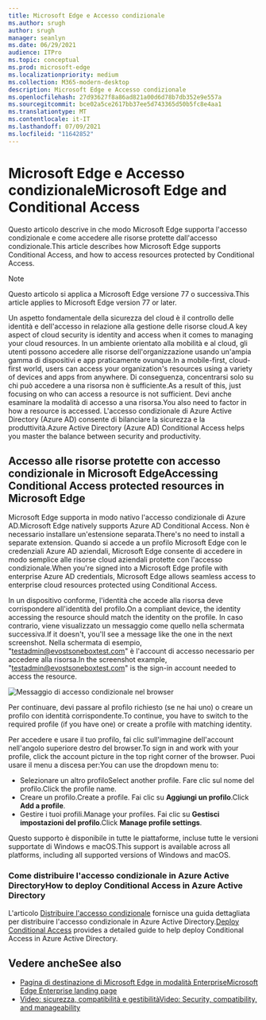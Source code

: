 ```yaml
---
title: Microsoft Edge e Accesso condizionale
ms.author: srugh
author: srugh
manager: seanlyn
ms.date: 06/29/2021
audience: ITPro
ms.topic: conceptual
ms.prod: microsoft-edge
ms.localizationpriority: medium
ms.collection: M365-modern-desktop
description: Microsoft Edge e Accesso condizionale
ms.openlocfilehash: 27d93627f8a86ad821a00d6d78b7db352e9e557a
ms.sourcegitcommit: bce02a5ce2617bb37ee5d743365d50b5fc8e4aa1
ms.translationtype: MT
ms.contentlocale: it-IT
ms.lasthandoff: 07/09/2021
ms.locfileid: "11642852"
---
```

# <a name="microsoft-edge-and-conditional-access"></a><span data-ttu-id="82e7a-103">Microsoft Edge e Accesso condizionale</span><span class="sxs-lookup"><span data-stu-id="82e7a-103">Microsoft Edge and Conditional Access</span></span>
  
<span data-ttu-id="82e7a-104">Questo articolo descrive in che modo Microsoft Edge supporta l'accesso condizionale e come accedere alle risorse protette dall'accesso condizionale.</span><span class="sxs-lookup"><span data-stu-id="82e7a-104">This article describes how Microsoft Edge supports Conditional Access, and how to access resources protected by Conditional Access.</span></span>

> [!NOTE]
> <span data-ttu-id="82e7a-105">Questo articolo si applica a Microsoft Edge versione 77 o successiva.</span><span class="sxs-lookup"><span data-stu-id="82e7a-105">This article applies to Microsoft Edge version 77 or later.</span></span>

<span data-ttu-id="82e7a-106">Un aspetto fondamentale della sicurezza del cloud è il controllo delle identità e dell'accesso in relazione alla gestione delle risorse cloud.</span><span class="sxs-lookup"><span data-stu-id="82e7a-106">A key aspect of cloud security is identity and access when it comes to managing your cloud resources.</span></span> <span data-ttu-id="82e7a-107">In un ambiente orientato alla mobilità e al cloud, gli utenti possono accedere alle risorse dell'organizzazione usando un'ampia gamma di dispositivi e app praticamente ovunque.</span><span class="sxs-lookup"><span data-stu-id="82e7a-107">In a mobile-first, cloud-first world, users can access your organization's resources using a variety of devices and apps from anywhere.</span></span> <span data-ttu-id="82e7a-108">Di conseguenza, concentrarsi solo su chi può accedere a una risorsa non è sufficiente.</span><span class="sxs-lookup"><span data-stu-id="82e7a-108">As a result of this, just focusing on who can access a resource is not sufficient.</span></span> <span data-ttu-id="82e7a-109">Devi anche esaminare la modalità di accesso a una risorsa.</span><span class="sxs-lookup"><span data-stu-id="82e7a-109">You also need to factor in how a resource is accessed.</span></span> <span data-ttu-id="82e7a-110">L'accesso condizionale di Azure Active Directory (Azure AD) consente di bilanciare la sicurezza e la produttività.</span><span class="sxs-lookup"><span data-stu-id="82e7a-110">Azure Active Directory (Azure AD) Conditional Access helps you master the balance between security and productivity.</span></span>

## <a name="accessing-conditional-access-protected-resources-in-microsoft-edge"></a><span data-ttu-id="82e7a-111">Accesso alle risorse protette con accesso condizionale in Microsoft Edge</span><span class="sxs-lookup"><span data-stu-id="82e7a-111">Accessing Conditional Access protected resources in Microsoft Edge</span></span>

<span data-ttu-id="82e7a-112">Microsoft Edge supporta in modo nativo l'accesso condizionale di Azure AD.</span><span class="sxs-lookup"><span data-stu-id="82e7a-112">Microsoft Edge natively supports Azure AD Conditional Access.</span></span> <span data-ttu-id="82e7a-113">Non è necessario installare un'estensione separata.</span><span class="sxs-lookup"><span data-stu-id="82e7a-113">There's no need to install a separate extension.</span></span> <span data-ttu-id="82e7a-114">Quando si accede a un profilo Microsoft Edge con le credenziali Azure AD aziendali, Microsoft Edge consente di accedere in modo semplice alle risorse cloud aziendali protette con l'accesso condizionale.</span><span class="sxs-lookup"><span data-stu-id="82e7a-114">When you're signed into a Microsoft Edge profile with enterprise Azure AD credentials, Microsoft Edge allows seamless access to enterprise cloud resources protected using Conditional Access.</span></span>

<span data-ttu-id="82e7a-115">In un dispositivo conforme, l'identità che accede alla risorsa deve corrispondere all'identità del profilo.</span><span class="sxs-lookup"><span data-stu-id="82e7a-115">On a compliant device, the identity accessing the resource should match the identity on the profile.</span></span>  <span data-ttu-id="82e7a-116">In caso contrario, viene visualizzato un messaggio come quello nella schermata successiva.</span><span class="sxs-lookup"><span data-stu-id="82e7a-116">If it doesn't, you'll see a message like the one in the next screenshot.</span></span> <span data-ttu-id="82e7a-117">Nella schermata di esempio, "testadmin@evostsoneboxtest.com" è l'account di accesso necessario per accedere alla risorsa.</span><span class="sxs-lookup"><span data-stu-id="82e7a-117">In the screenshot example, "testadmin@evostsoneboxtest.com" is the sign-in account needed to access the resource.</span></span>

![Messaggio di accesso condizionale nel browser](./media/edge-security/microsoft-edge-security-conditional-access.png)

<span data-ttu-id="82e7a-119">Per continuare, devi passare al profilo richiesto (se ne hai uno) o creare un profilo con identità corrispondente.</span><span class="sxs-lookup"><span data-stu-id="82e7a-119">To continue, you have to switch to the required profile (if you have one) or create a profile with matching identity.</span></span>

<span data-ttu-id="82e7a-120">Per accedere e usare il tuo profilo, fai clic sull'immagine dell'account nell'angolo superiore destro del browser.</span><span class="sxs-lookup"><span data-stu-id="82e7a-120">To sign in and work with your profile, click the account picture in the top right corner of the browser.</span></span> <span data-ttu-id="82e7a-121">Puoi usare il menu a discesa per:</span><span class="sxs-lookup"><span data-stu-id="82e7a-121">You can use the dropdown menu to:</span></span>

- <span data-ttu-id="82e7a-122">Selezionare un altro profilo</span><span class="sxs-lookup"><span data-stu-id="82e7a-122">Select another profile.</span></span> <span data-ttu-id="82e7a-123">Fare clic sul nome del profilo.</span><span class="sxs-lookup"><span data-stu-id="82e7a-123">Click the profile name.</span></span>
- <span data-ttu-id="82e7a-124">Creare un profilo.</span><span class="sxs-lookup"><span data-stu-id="82e7a-124">Create a profile.</span></span> <span data-ttu-id="82e7a-125">Fai clic su **Aggiungi un profilo**.</span><span class="sxs-lookup"><span data-stu-id="82e7a-125">Click **Add a profile**.</span></span>
- <span data-ttu-id="82e7a-126">Gestire i tuoi profili.</span><span class="sxs-lookup"><span data-stu-id="82e7a-126">Manage your profiles.</span></span> <span data-ttu-id="82e7a-127">Fai clic su **Gestisci impostazioni del profilo**.</span><span class="sxs-lookup"><span data-stu-id="82e7a-127">Click **Manage profile settings**.</span></span>

<span data-ttu-id="82e7a-128">Questo supporto è disponibile in tutte le piattaforme, incluse tutte le versioni supportate di Windows e macOS.</span><span class="sxs-lookup"><span data-stu-id="82e7a-128">This support is available across all platforms, including all supported versions of Windows and macOS.</span></span>

### <a name="how-to-deploy-conditional-access-in-azure-active-directory"></a><span data-ttu-id="82e7a-129">Come distribuire l'accesso condizionale in Azure Active Directory</span><span class="sxs-lookup"><span data-stu-id="82e7a-129">How to deploy Conditional Access in Azure Active Directory</span></span>

<span data-ttu-id="82e7a-130">L'articolo [Distribuire l'accesso condizionale](/azure/active-directory/conditional-access/plan-conditional-access) fornisce una guida dettagliata per distribuire l'accesso condizionale in Azure Active Directory.</span><span class="sxs-lookup"><span data-stu-id="82e7a-130">[Deploy Conditional Access](/azure/active-directory/conditional-access/plan-conditional-access) provides a detailed guide to help deploy Conditional Access in Azure Active Directory.</span></span>

## <a name="see-also"></a><span data-ttu-id="82e7a-131">Vedere anche</span><span class="sxs-lookup"><span data-stu-id="82e7a-131">See also</span></span>

- [<span data-ttu-id="82e7a-132">Pagina di destinazione di Microsoft Edge in modalità Enterprise</span><span class="sxs-lookup"><span data-stu-id="82e7a-132">Microsoft Edge Enterprise landing page</span></span>](https://aka.ms/EdgeEnterprise)
- [<span data-ttu-id="82e7a-133">Video: sicurezza, compatibilità e gestibilità</span><span class="sxs-lookup"><span data-stu-id="82e7a-133">Video: Security, compatibility, and manageability</span></span>](/microsoft-edge-video-security-compatibility-manageability.md)